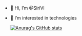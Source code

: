 - 👋 Hi, I’m @SiriVi
- 👀 I’m interested in technologies


  [![Anurag's GitHub stats](https://github-readme-stats.vercel.app/api?username=SiriVi)](https://github.com/SiriVi/github-readme-stats)

<!---
SiriVi/SiriVi is a ✨ special ✨ repository because its `README.md` (this file) appears on your GitHub profile.
You can click the Preview link to take a look at your changes.
--->
